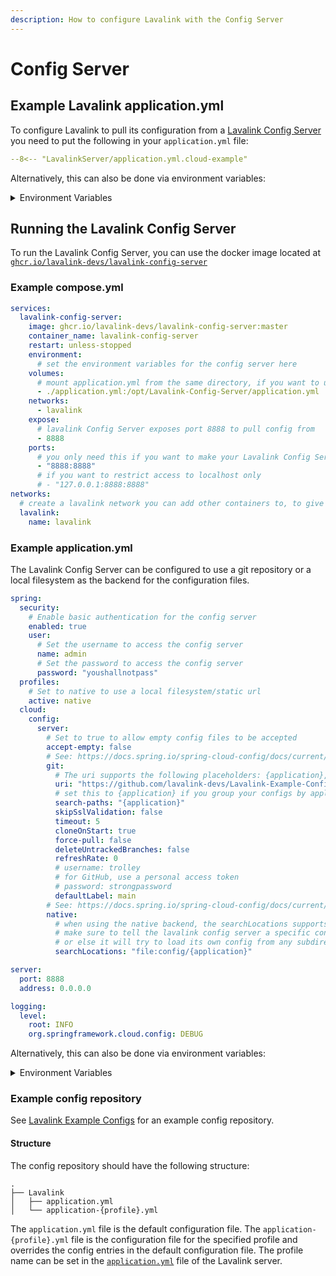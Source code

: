 ```yaml
---
description: How to configure Lavalink with the Config Server
---
```


# Config Server

## Example Lavalink application.yml

To configure Lavalink to pull its configuration from a [Lavalink Config Server](https://github.com/lavalink-devs/Lavalink-Config-Server) you need to put the following in your `application.yml` file:

```yaml title="application.yml"
--8<-- "LavalinkServer/application.yml.cloud-example"
```

Alternatively, this can also be done via environment variables:

<details markdown="1">
<summary>Environment Variables</summary>

```bash
SPRING_CLOUD_CONFIG_ENABLED
SPRING_CLOUD_CONFIG_NAME
SPRING_CLOUD_CONFIG_PROFILE
SPRING_CLOUD_CONFIG_LABEL
SPRING_CLOUD_CONFIG_FAIL_FAST
SPRING_CLOUD_CONFIG_USERNAME
SPRING_CLOUD_CONFIG_PASSWORD

SPRING_CONFIG_IMPORT
```

</details>

## Running the Lavalink Config Server

To run the Lavalink Config Server, you can use the docker image located at [`ghcr.io/lavalink-devs/lavalink-config-server`](https://github.com/lavalink-devs/Lavalink-Config-Server/pkgs/container/lavalink-config-server)

### Example compose.yml

```yaml title="compose.yml"
services:
  lavalink-config-server:
    image: ghcr.io/lavalink-devs/lavalink-config-server:master
    container_name: lavalink-config-server
    restart: unless-stopped
    environment:
      # set the environment variables for the config server here
    volumes:
      # mount application.yml from the same directory, if you want to use environment variables remove this line below
      - ./application.yml:/opt/Lavalink-Config-Server/application.yml
    networks:
      - lavalink
    expose:
      # lavalink Config Server exposes port 8888 to pull config from
      - 8888
    ports:
      # you only need this if you want to make your Lavalink Config Server accessible from outside of containers, keep in mind this will expose your lavalink Config Server to the internet
      - "8888:8888"
      # if you want to restrict access to localhost only
      # - "127.0.0.1:8888:8888"
networks:
  # create a lavalink network you can add other containers to, to give them access to Lavalink
  lavalink:
    name: lavalink
```

### Example application.yml

The Lavalink Config Server can be configured to use a git repository or a local filesystem as the backend for the configuration files.

```yaml title="application.yml"
spring:
  security:
    # Enable basic authentication for the config server
    enabled: true
    user:
      # Set the username to access the config server
      name: admin
      # Set the password to access the config server
      password: "youshallnotpass"
  profiles:
    # Set to native to use a local filesystem/static url
    active: native
  cloud:
    config:
      server:
        # Set to true to allow empty config files to be accepted
        accept-empty: false
        # See: https://docs.spring.io/spring-cloud-config/docs/current/reference/html/#_git_backend
        git:
          # The uri supports the following placeholders: {application}, {profile} & {label}
          uri: "https://github.com/lavalink-devs/Lavalink-Example-Configs"
          # set this to {application} if you group your configs by application
          search-paths: "{application}"
          skipSslValidation: false
          timeout: 5
          cloneOnStart: true
          force-pull: false
          deleteUntrackedBranches: false
          refreshRate: 0
          # username: trolley
          # for GitHub, use a personal access token
          # password: strongpassword
          defaultLabel: main
        # See: https://docs.spring.io/spring-cloud-config/docs/current/reference/html/#_file_system_backend
        native:
          # when using the native backend, the searchLocations supports the following placeholders: {application}, {profile} & {label}
          # make sure to tell the lavalink config server a specific config location via spring.config.location=application.yml
          # or else it will try to load its own config from any subdirectory your lavalink server configs might be in
          searchLocations: "file:config/{application}"

server:
  port: 8888
  address: 0.0.0.0

logging:
  level:
    root: INFO
    org.springframework.cloud.config: DEBUG

```

Alternatively, this can also be done via environment variables:

<details markdown="1">
<summary>Environment Variables</summary>

```bash
SPRING_SECURITY_ENABLED
SPRING_SECURITY_USER_NAME
SPRING_SECURITY_USER_PASSWORD

SPRING_PROFILES_ACTIVE

SPRING_CLOUD_CONFIG_SERVER_ACCEPT_EMPTY

SPRING_CLOUD_CONFIG_SERVER_GIT_URI
SPRING_CLOUD_CONFIG_SERVER_GIT_SEARCH_PATHS
SPRING_CLOUD_CONFIG_SERVER_GIT_SKIP_SSL_VALIDATION
SPRING_CLOUD_CONFIG_SERVER_GIT_TIMEOUT
SPRING_CLOUD_CONFIG_SERVER_GIT_CLONE_ON_START
SPRING_CLOUD_CONFIG_SERVER_GIT_FORCE_PULL
SPRING_CLOUD_CONFIG_SERVER_GIT_DELETE_UNTRACKED_BRANCHES
SPRING_CLOUD_CONFIG_SERVER_GIT_REFRESH_RATE
SPRING_CLOUD_CONFIG_SERVER_GIT_USERNAME
SPRING_CLOUD_CONFIG_SERVER_GIT_PASSWORD
SPRING_CLOUD_CONFIG_SERVER_GIT_DEFAULT_LABEL

SPRING_CLOUD_CONFIG_SERVER_NATIVE_SEARCH_LOCATIONS

SERVER_PORT
SERVER_ADDRESS

LOGGING_LEVEL_ROOT
LOGGING_LEVEL_ORG_SPRINGFRAMEWORK_CLOUD_CONFIG
```

</details>

### Example config repository

See [Lavalink Example Configs](https://github.com/lavalink-devs/Lavalink-Example-Configs) for an example config repository.

#### Structure

The config repository should have the following structure:

```text
.
├── Lavalink
│   ├── application.yml
│   └── application-{profile}.yml
```

The `application.yml` file is the default configuration file.
The `application-{profile}.yml` file is the configuration file for the specified profile and overrides the config entries in the default configuration file.
The profile name can be set in the [`application.yml`](file.md#example-applicationyml) file of the Lavalink server.
